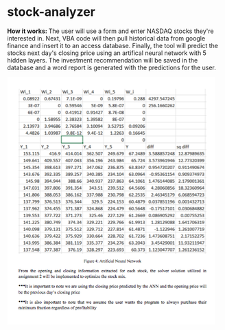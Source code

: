 # stock-analyzer
<b>How it works: </b>The user will use a form and enter NASDAQ stocks they're interested in. Next, VBA code will then pull historical data from google finance and insert it to an access database. Finally, the tool will predict the stocks next day's closing price using an artifical neural network with 5 hidden layers. The investment recommendation will be saved in the database and a word report is generated with the predictions for the user. 

![Alt text](/SS-demo-1.png?raw=true "Optional Title")
